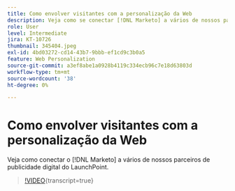 ```yaml
---
title: Como envolver visitantes com a personalização da Web
description: Veja como se conectar [!DNL Marketo] a vários de nossos parceiros de publicidade digital do LaunchPoint.
role: User
level: Intermediate
jira: KT-10726
thumbnail: 345404.jpeg
exl-id: 4bd03272-cd14-43b7-9bbb-ef1cd9c3b0a5
feature: Web Personalization
source-git-commit: a3ef8abe1a0928b4119c334ecb96c7e18d63803d
workflow-type: tm+mt
source-wordcount: '38'
ht-degree: 0%

---
```


# Como envolver visitantes com a personalização da Web

Veja como conectar o [!DNL Marketo] a vários de nossos parceiros de publicidade digital do LaunchPoint.

>[!VIDEO](https://video.tv.adobe.com/v/345404/?quality=12&learn=on){transcript=true}
